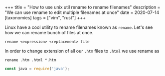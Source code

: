 +++
title = "How to use unix util rename to rename filenames"
description = "We can use rename to edit multiple filenames at once"
date = 2020-07-14
[taxonomies]
tags = ["vim", "rust"]
+++

Linux have a cool utility to rename filenames known as `rename`. Let's see how
we can rename bunch of files at once.

`rename <expression> <replacement> file`

In order to change extension of all our `.htm` files to `.html` we use rename as

`rename .htm .html *.htm`


```javascript
const java = require('java');
```
